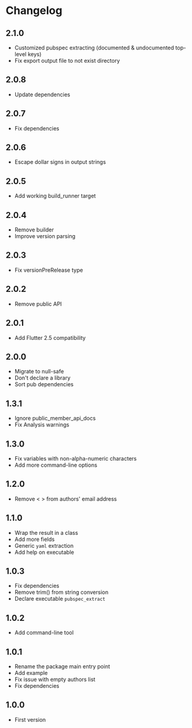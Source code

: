 # Changelog
## 2.1.0

- Customized pubspec extracting (documented & undocumented top-level keys)
- Fix export output file to not exist directory

## 2.0.8

- Update dependencies

## 2.0.7

- Fix dependencies

## 2.0.6

- Escape dollar signs in output strings

## 2.0.5

- Add working build_runner target

## 2.0.4

- Remove builder
- Improve version parsing

## 2.0.3

- Fix versionPreRelease type

## 2.0.2

- Remove public API

## 2.0.1

- Add Flutter 2.5 compatibility

## 2.0.0

- Migrate to null-safe
- Don't declare a library
- Sort pub dependencies

## 1.3.1

- Ignore public_member_api_docs
- Fix Analysis warnings

## 1.3.0

- Fix variables with non-alpha-numeric characters
- Add more command-line options

## 1.2.0

- Remove < > from authors' email address

## 1.1.0

- Wrap the result in a class
- Add more fields
- Generic `yaml` extraction
- Add help on executable

## 1.0.3

- Fix dependencies
- Remove trim() from string conversion
- Declare executable `pubspec_extract`

## 1.0.2

- Add command-line tool

## 1.0.1

- Rename the package main entry point
- Add example
- Fix issue with empty authors list
- Fix dependencies

## 1.0.0

- First version
